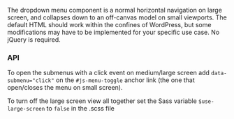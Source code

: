 The dropdown menu component is a normal horizontal navigation on large screen, and collapses down to an off-canvas model on small viewports. The default HTML should work within the confines of WordPress, but some modifications may have to be implemented for your specific use case. No jQuery is required.

### API

To open the submenus with a click event on medium/large screen add `data-submenu="click"` on the `#js-menu-toggle` anchor link (the one that open/closes the menu on small screen).

To turn off the large screen view all together set the Sass variable `$use-large-screen` to `false` in the .scss file
